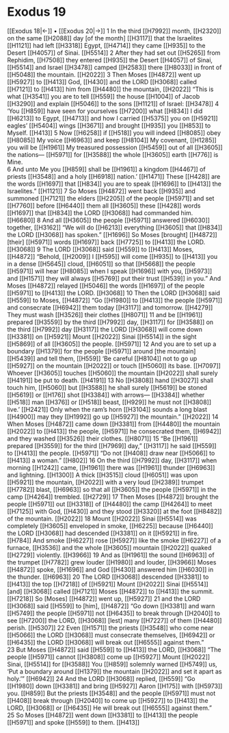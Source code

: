 # Exodus 19
[[Exodus 18|←]] • [[Exodus 20|→]]
1 In the third [[H7992]] month, [[H2320]] on the same [[H2088]] day [of the month] [[H3117]] that the Israelites [[H1121]] had left [[H3318]] Egypt, [[H4714]] they came [[H935]] to the Desert [[H4057]] of Sinai. [[H5514]] 
2 After they had set out [[H5265]] from Rephidim, [[H7508]] they entered [[H935]] the Desert [[H4057]] of Sinai, [[H5514]] and Israel [[H3478]] camped [[H2583]] there [[H8033]] in front of [[H5048]] the mountain. [[H2022]] 
3 Then Moses [[H4872]] went up [[H5927]] to [[H413]] God, [[H430]] and the LORD [[H3068]] called [[H7121]] to [[H413]] him from [[H4480]] the mountain, [[H2022]] “This is what [[H3541]] you are to tell [[H559]] the house [[H1004]] of Jacob [[H3290]] and explain [[H5046]] to the sons [[H1121]] of Israel: [[H3478]] 
4 ‘You [[H859]] have seen for yourselves [[H7200]] what [[H834]] I did [[H6213]] to Egypt, [[H4713]] and how I carried [[H5375]] you on [[H5921]] eagles’ [[H5404]] wings [[H3671]] and brought [[H935]] you [[H853]] to Myself. [[H413]] 
5 Now [[H6258]] if [[H518]] you will indeed [[H8085]] obey [[H8085]] My voice [[H6963]] and keep [[H8104]] My covenant, [[H1285]] you will be [[H1961]] My treasured possession [[H5459]] out of all [[H3605]] the nations— [[H5971]] for [[H3588]] the whole [[H3605]] earth [[H776]] is Mine.  
6 And unto Me  you [[H859]] shall be [[H1961]] a kingdom [[H4467]] of priests [[H3548]] and a holy [[H6918]] nation.’ [[H1471]] These [[H428]] are the words [[H1697]] that [[H834]] you are to speak [[H1696]] to [[H413]] the Israelites.” [[H1121]] 
7 So Moses [[H4872]] went back [[H935]] and summoned [[H7121]] the elders [[H2205]] of the people [[H5971]] and set [[H7760]] before [[H6440]] them all [[H3605]] these [[H428]] words [[H1697]] that [[H834]] the LORD [[H3068]] had commanded him. [[H6680]] 
8 And all [[H3605]] the people [[H5971]] answered [[H6030]] together, [[H3162]] “We will do [[H6213]] everything [[H3605]] that [[H834]] the LORD [[H3068]] has spoken.” [[H1696]] So Moses [brought] [[H4872]] [their] [[H5971]] words [[H1697]] back [[H7725]] to [[H413]] the LORD. [[H3068]] 
9 The LORD [[H3068]] said [[H559]] to [[H413]] Moses, [[H4872]] “Behold, [[H2009]] I [[H595]] will come [[H935]] to [[H413]] you in a dense [[H5645]] cloud, [[H6051]] so that [[H5668]] the people [[H5971]] will hear [[H8085]] when I speak [[H1696]] with you, [[H5973]] and [[H1571]] they will always [[H5769]] put their trust [[H539]] in you.”  And Moses [[H4872]] relayed [[H5046]] the words [[H1697]] of the people [[H5971]] to [[H413]] the LORD. [[H3068]] 
10 Then the LORD [[H3068]] said [[H559]] to Moses, [[H4872]] “Go [[H1980]] to [[H413]] the people [[H5971]] and consecrate [[H6942]] them today [[H3117]] and tomorrow. [[H4279]] They must wash [[H3526]] their clothes [[H8071]] 
11 and be [[H1961]] prepared [[H3559]] by the third [[H7992]] day, [[H3117]] for [[H3588]] on the third [[H7992]] day [[H3117]] the LORD [[H3068]] will come down [[H3381]] on [[H5921]] Mount [[H2022]] Sinai [[H5514]] in the sight [[H5869]] of all [[H3605]] the people. [[H5971]] 
12 And you are to set up a boundary [[H1379]] for the people [[H5971]] around [the mountain] [[H5439]] and tell them, [[H559]] ‘Be careful [[H8104]] not to go up [[H5927]] on the mountain [[H2022]] or touch [[H5060]] its base. [[H7097]] Whoever [[H3605]] touches [[H5060]] the mountain [[H2022]] shall surely [[H4191]] be put to death. [[H4191]] 
13 No [[H3808]] hand [[H3027]] shall touch him, [[H5060]] but [[H3588]] he shall surely [[H5619]] be stoned [[H5619]] or [[H176]] shot [[H3384]] with arrows— [[H3384]] whether [[H518]] man [[H376]] or [[H518]] beast, [[H929]] he must not [[H3808]] live.’ [[H2421]] Only when the ram’s horn [[H3104]] sounds a long blast [[H4900]] may they [[H1992]] go up [[H5927]] the mountain.” [[H2022]] 
14 When Moses [[H4872]] came down [[H3381]] from [[H4480]] the mountain [[H2022]] to [[H413]] the people, [[H5971]] he consecrated them, [[H6942]] and they washed [[H3526]] their clothes. [[H8071]] 
15 “Be [[H1961]] prepared [[H3559]] for the third [[H7969]] day,” [[H3117]] he said [[H559]] to [[H413]] the people. [[H5971]] “Do not [[H408]] draw near [[H5066]] to [[H413]] a woman.” [[H802]] 
16 On the third [[H7992]] day, [[H3117]] when morning [[H1242]] came, [[H1961]] there was [[H1961]] thunder [[H6963]] and lightning. [[H1300]] A thick [[H3515]] cloud [[H6051]] was upon [[H5921]] the mountain, [[H2022]] with a very loud [[H2389]] trumpet [[H7782]] blast, [[H6963]] so that all [[H3605]] the people [[H5971]] in the camp [[H4264]] trembled. [[H2729]] 
17 Then Moses [[H4872]] brought the people [[H5971]] out [[H3318]] of [[H4480]] the camp [[H4264]] to meet [[H7125]] with God, [[H430]] and they stood [[H3320]] at the foot [[H8482]] of the mountain. [[H2022]] 
18 Mount [[H2022]] Sinai [[H5514]] was completely [[H3605]] enveloped in smoke, [[H6225]] because [[H6440]] the LORD [[H3068]] had descended [[H3381]] on it [[H5921]] in fire. [[H784]] And smoke [[H6227]] rose [[H5927]] like the smoke [[H6227]] of a furnace, [[H3536]] and the whole [[H3605]] mountain [[H2022]] quaked [[H2729]] violently. [[H3966]] 
19 And as [[H1961]] the sound [[H6963]] of the trumpet [[H7782]] grew louder [[H1980]] and louder, [[H3966]] Moses [[H4872]] spoke, [[H1696]] and God [[H430]] answered him [[H6030]] in the thunder. [[H6963]] 
20 The LORD [[H3068]] descended [[H3381]] to [[H413]] the top [[H7218]] of [[H5921]] Mount [[H2022]] Sinai [[H5514]] [and] [[H3068]] called [[H7121]] Moses [[H4872]] to [[H413]] the summit. [[H7218]] So [Moses] [[H4872]] went up, [[H5927]] 
21 and the LORD [[H3068]] said [[H559]] to [him], [[H4872]] “Go down [[H3381]] and warn [[H5749]] the people [[H5971]] not [[H6435]] to break through [[H2040]] to see [[H7200]] the LORD, [[H3068]] [lest] many [[H7227]] of them [[H4480]] perish. [[H5307]] 
22 Even [[H1571]] the priests [[H3548]] who come near [[H5066]] the LORD [[H3068]] must consecrate themselves, [[H6942]] or [[H6435]] the LORD [[H3068]] will break out [[H6555]] against them.”  
23 But Moses [[H4872]] said [[H559]] to [[H413]] the LORD, [[H3068]] “The people [[H5971]] cannot [[H3808]] come up [[H5927]] Mount [[H2022]] Sinai, [[H5514]] for [[H3588]] You [[H859]] solemnly warned [[H5749]] us,  ‘Put a boundary around [[H1379]] the mountain [[H2022]] and set it apart as holy.’” [[H6942]] 
24 And the LORD [[H3068]] replied, [[H559]] “Go [[H1980]] down [[H3381]] and bring [[H5927]] Aaron [[H175]] with [[H5973]] you. [[H859]] But the priests [[H3548]] and the people [[H5971]] must not [[H408]] break through [[H2040]] to come up [[H5927]] to [[H413]] the LORD, [[H3068]] or [[H6435]] He will break out [[H6555]] against them.”  
25 So Moses [[H4872]] went down [[H3381]] to [[H413]] the people [[H5971]] and spoke [[H559]] to them. [[H413]] 
